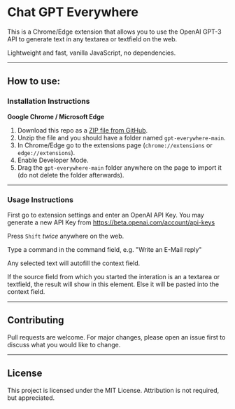 # Chat GPT Everywhere
This is a Chrome/Edge extension that allows you to use the OpenAI GPT-3 API to generate text in any textarea or textfield on the web.

Lightweight and fast, vanilla JavaScript, no dependencies.

---
## How to use:
### Installation Instructions
**Google Chrome / Microsoft Edge**
1. Download this repo as a [ZIP file from GitHub](https://github.com/ptmrio/gpt-everywhere/archive/refs/heads/main.zip).
1. Unzip the file and you should have a folder named `gpt-everywhere-main`.
1. In Chrome/Edge go to the extensions page (`chrome://extensions` or `edge://extensions`).
1. Enable Developer Mode.
1. Drag the `gpt-everywhere-main` folder anywhere on the page to import it (do not delete the folder afterwards).


---
### Usage Instructions
First go to extension settings and enter an OpenAI API Key. You may generate a new API Key from https://beta.openai.com/account/api-keys

Press `Shift` *twice* anywhere on the web.

Type a command in the command field, e.g. "Write an E-Mail reply"

Any selected text will autofill the context field.

If the source field from which you started the interation is an a textarea or textfield, the result will show in this element. Else it will be pasted into the context field.

---

## Contributing
Pull requests are welcome. For major changes, please open an issue first to discuss what you would like to change.

---

## License
This project is licensed under the MIT License. Attribution is not required, but appreciated.